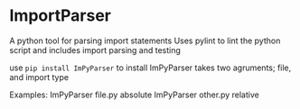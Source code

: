 # ImportParser
A python tool for parsing import statements
Uses pylint to lint the python script and includes import parsing and testing

use `pip install ImPyParser` to install
ImPyParser takes two agruments; file, and import type

Examples:
ImPyParser file.py absolute
ImPyParser other.py relative
